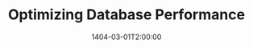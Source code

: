 ---
type: lecture
date: 1404-03-01T2:00:00
title: Optimizing Database Performance
tldr: "Introduction to Indexing, clustered and un-clustered index, hash based and B+ tree index, Introduction to partitioning, partitioning methods"
thumbnail: /static_files/thumbnails/21-Optimizing Database Performance.png
links: 
    - url: /static_files/slides/21-Optimizing Database Performance.pdf
      name: slides
hide_from_announcments: true
---